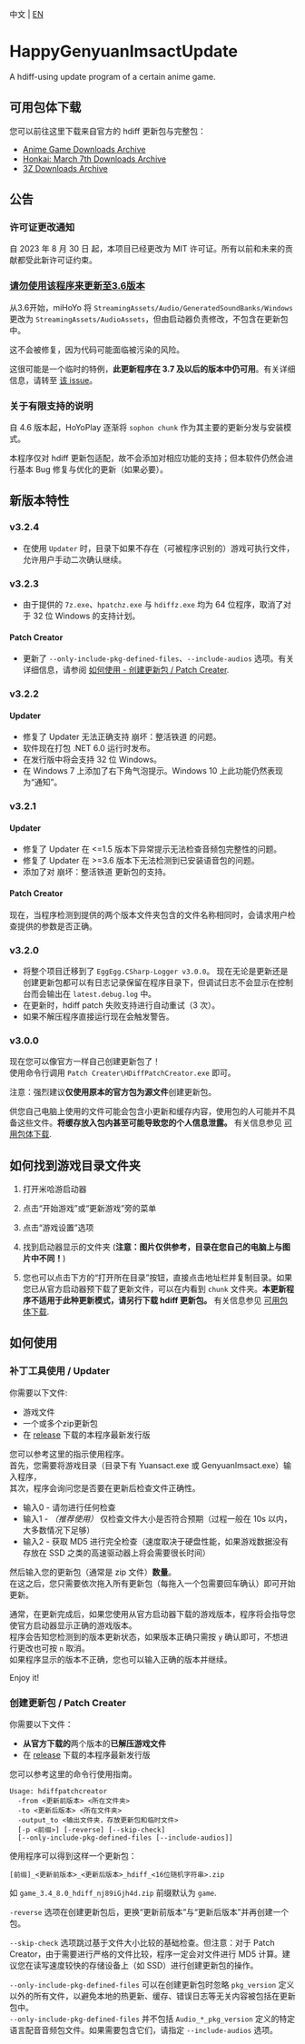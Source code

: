 中文 | [EN](https://github.com/nholi/GenyuanUpdateLinux/blob/main/README.md)

# HappyGenyuanImsactUpdate
A hdiff-using update program of a certain anime game.   

## 可用包体下载

您可以前往这里下载来自官方的 hdiff 更新包与完整包：

- [Anime Game Downloads Archive](https://git.xeondev.com/YYHEggEgg/GI-Download-Library)
- [Honkai: March 7th Downloads Archive](https://github.com/keitarogg/HSR-Download-Library)
- [3Z Downloads Archive](https://github.com/360NENZ/ZZZ-Download-Library)

## 公告
### 许可证更改通知
自 2023 年 8 月 30 日 起，本项目已经更改为 MIT 许可证。所有以前和未来的贡献都受此新许可证约束。

### [请勿使用该程序来更新至3.6版本](https://github.com/YYHEggEgg/HappyGenyuanImsactUpdate/issues/15)

从3.6开始，miHoYo 将 `StreamingAssets/Audio/GeneratedSoundBanks/Windows` 更改为 `StreamingAssets/AudioAssets`，但由启动器负责修改，不包含在更新包中。

这不会被修复，因为代码可能面临被污染的风险。

这很可能是一个临时的特例，**此更新程序在 3.7 及以后的版本中仍可用**。有关详细信息，请转至 [该 issue](https://github.com/YYHEggEgg/HappyGenyuanImsactUpdate/issues/15)。

### 关于有限支持的说明

自 4.6 版本起，HoYoPlay 逐渐将 `sophon chunk` 作为其主要的更新分发与安装模式。

本程序仅对 hdiff 更新包适配，故不会添加对相应功能的支持；但本软件仍然会进行基本 Bug 修复与优化的更新（如果必要）。

## 新版本特性
### v3.2.4
- 在使用 `Updater` 时，目录下如果不存在（可被程序识别的）游戏可执行文件，允许用户手动二次确认继续。

### v3.2.3
- 由于提供的 `7z.exe`、`hpatchz.exe` 与 `hdiffz.exe` 均为 64 位程序，取消了对于 32 位 Windows 的支持计划。

#### Patch Creator
- 更新了 `--only-include-pkg-defined-files`、`--include-audios` 选项。有关详细信息，请参阅 [如何使用 - 创建更新包 / Patch Creater](#创建更新包--patch-creater).

### v3.2.2
#### Updater
- 修复了 Updater 无法正确支持 崩坏：整活铁道 的问题。
- 软件现在打包 .NET 6.0 运行时发布。
- 在发行版中将会支持 32 位 Windows。
- 在 Windows 7 上添加了右下角气泡提示。Windows 10 上此功能仍然表现为“通知”。

### v3.2.1
#### Updater
- 修复了 Updater 在 <=1.5 版本下异常提示无法检查音频包完整性的问题。
- 修复了 Updater 在 >=3.6 版本下无法检测到已安装语音包的问题。
- 添加了对 崩坏：整活铁道 更新包的支持。

#### Patch Creator
现在，当程序检测到提供的两个版本文件夹包含的文件名称相同时，会请求用户检查提供的参数是否正确。

### v3.2.0
- 将整个项目迁移到了 `EggEgg.CSharp-Logger v3.0.0`。
  现在无论是更新还是创建更新包都可以有日志记录保留在程序目录下，但调试日志不会显示在控制台而会输出在 `latest.debug.log` 中。
- 在更新时，hdiff patch 失败支持进行自动重试（3 次）。
- 如果不解压程序直接运行现在会触发警告。

### v3.0.0
现在您可以像官方一样自己创建更新包了！    
使用命令行调用 `Patch Creater\HDiffPatchCreator.exe` 即可。

注意：强烈建议**仅使用原本的官方包为源文件**创建更新包。

供您自己电脑上使用的文件可能会包含小更新和缓存内容，使用包的人可能并不具备这些文件。**将缓存放入包内甚至可能导致您的个人信息泄露。** 有关信息参见 [可用包体下载](#可用包体下载).

## 如何找到游戏目录文件夹    
1. 打开米哈游启动器   
2. 点击“开始游戏”或“更新游戏”旁的菜单  
3. 点击“游戏设置”选项
4. 找到启动器显示的文件夹 (**注意：图片仅供参考，目录在您自己的电脑上与图片中不同！**)

5. 您也可以点击下方的“打开所在目录”按钮，直接点击地址栏并复制目录。如果您已从官方启动器预下载了更新文件，可以在内看到 `chunk` 文件夹。**本更新程序不适用于此种更新模式，请另行下载 hdiff 更新包。** 有关信息参见 [可用包体下载](#可用包体下载).  

## 如何使用
### 补丁工具使用 / Updater
你需要以下文件:

- 游戏文件
- 一个或多个zip更新包
- 在 [release](https://github.com/nholi/GenyuanUpdateLinux/releases) 下载的本程序最新发行版

您可以参考这里的指示使用程序。     
首先，您需要将游戏目录（目录下有 Yuansact.exe 或 GenyuanImsact.exe）输入程序，         
其次，程序会询问您是否要在更新后检查文件正确性。
- 输入0 - 请勿进行任何检查
- 输入1 - _（推荐使用）_ 仅检查文件大小是否符合预期（过程一般在 10s 以内，大多数情况下足够）
- 输入2 - 获取 MD5 进行完全检查（速度取决于硬盘性能，如果游戏数据没有存放在 SSD 之类的高速驱动器上将会需要很长时间）

然后输入您的更新包（通常是 zip 文件）**数量**。     
在这之后，您只需要依次拖入所有更新包（每拖入一个包需要回车确认）即可开始更新。

通常，在更新完成后，如果您使用从官方启动器下载的游戏版本，程序将会指导您使官方启动器显示正确的游戏版本。     
程序会告知您检测到的版本更新状态，如果版本正确只需按 `y` 确认即可，不想进行更改也可按 `n` 取消。       
如果程序显示的版本不正确，您也可以输入正确的版本并继续。

Enjoy it!

### 创建更新包 / Patch Creater
你需要以下文件：

- **从官方下载的**两个版本的**已解压游戏文件**
- 在 [release](https://github.com/nholi/GenyuanUpdateLinux/releases) 下载的本程序最新发行版

您可以参考这里的命令行使用指南。     
```
Usage: hdiffpatchcreator
  -from <更新前版本> <所在文件夹>
  -to <更新后版本> <所在文件夹>
  -output_to <输出文件夹，存放更新包和临时文件>
  [-p <前缀>] [-reverse] [--skip-check]
  [--only-include-pkg-defined-files [--include-audios]]
```

使用程序可以得到这样一个更新包：
```
[前缀]_<更新前版本>_<更新后版本>_hdiff_<16位随机字符串>.zip
```
如 `game_3.4_8.0_hdiff_nj89iGjh4d.zip`
前缀默认为 `game`.

`-reverse` 选项在创建更新包后，更换“更新前版本”与“更新后版本”并再创建一个包。

`--skip-check` 选项跳过基于文件大小比较的基础检查。但注意：对于 Patch Creator，由于需要进行严格的文件比较，程序一定会对文件进行 MD5 计算。建议您在读写速度较快的存储设备上（如 SSD）进行创建更新包的操作。

`--only-include-pkg-defined-files` 可以在创建更新包时忽略 `pkg_version` 定义以外的所有文件，以避免本地的热更新、缓存、错误日志等无关内容被包括在更新包中。  
`--only-include-pkg-defined-files` 并不包括 `Audio_*_pkg_version` 定义的特定语言配音音频包文件。如果需要包含它们，请指定 `--include-audios` 选项。
